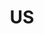 ---
name: 👨‍💼 User Story
about: Add a user story
title: "US <title>"
assignees:
  - ozeliurs
  - Apoorva64
  - BedinoTom
  - neoteristis
labels: [ "user-story" ]

body:
  - type: textarea
    attributes:
      label: User Story Title
      description: The title of your User Story with the format "**As a** <role>, **I want** <goal/desire> **so that** <benefit>."
      placeholder: As a <role>, I want <goal/desire> so that <benefit>.
    validations:
      required: true
      
  - type: dropdown
    attributes:
      label: Difficulty
      description: The difficulty of the User Story.
      options:
        - XS
        - S
        - M
        - L
        - XL
      default: M
      validations:
        required: true

  - type: textarea
    attributes:
      label: Acceptance Criteria
      description: The acceptance criteria are the conditions that the story must meet to be considered complete and finished.
      placeholder: 1. If I do <A>, <B> should happen.]\
        2. [If I do <C>, <D> should happen.]\
        \
        Also, here are a few points that need to be addressed:\
        \
        1. Constraint 1;\
        2. Constraint 2;\
    validations:
      required: true
---